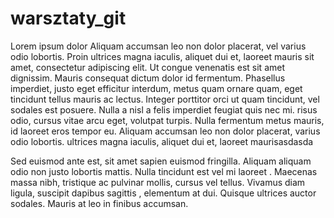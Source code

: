 # warsztaty_git

Lorem ipsum dolor Aliquam accumsan leo non dolor placerat, vel varius odio lobortis. Proin ultrices magna iaculis, aliquet dui et, laoreet mauris sit amet, consectetur adipiscing elit. Ut congue venenatis est sit amet dignissim. Mauris consequat dictum dolor id fermentum. Phasellus imperdiet, justo eget efficitur interdum, metus quam ornare quam, eget tincidunt tellus mauris ac lectus. Integer porttitor orci ut quam tincidunt, vel sodales est posuere. Nulla a nisl a felis imperdiet feugiat quis nec mi. risus odio, cursus vitae arcu eget, volutpat turpis. Nulla fermentum metus mauris, id laoreet eros tempor eu. Aliquam accumsan leo non dolor placerat, varius odio lobortis. ultrices magna iaculis, aliquet dui et, laoreet maurisasdasda

Sed euismod ante est, sit amet sapien euismod fringilla. Aliquam aliquam odio non justo lobortis mattis. Nulla tincidunt est vel mi laoreet . Maecenas massa nibh, tristique ac pulvinar mollis, cursus vel tellus. Vivamus diam ligula, suscipit dapibus sagittis , elementum at dui. Quisque ultrices auctor sodales. Mauris at leo in finibus accumsan.
